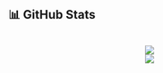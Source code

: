 ## 📊 GitHub Stats

<p align="center">
  <br>

  <!-- GitHub Stats -->
  <img src="https://github-readme-stats.vercel.app/api?username=daev681&show_icons=true&count_private=true&theme=radical" />
  <br>

  <!-- Top Languages -->
  <img src= "https://github-readme-stats.vercel.app/api/top-langs/?username=daev681&layout=compact&theme=radical&hide=html,css,c%23,makefile,asp%2enet" />

  <br>



</p>
